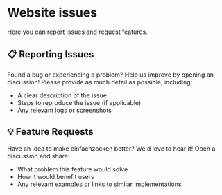 # Website issues

Here you can report issues and request features.

## 📋 Reporting Issues

Found a bug or experiencing a problem? Help us improve by opening an discussion! Please provide as much detail as possible, including:

- A clear description of the issue
- Steps to reproduce the issue (if applicable)
- Any relevant logs or screenshots

## 💡 Feature Requests

Have an idea to make einfachzocken better? We'd love to hear it! Open a discussion and share:

- What problem this feature would solve
- How it would benefit users
- Any relevant examples or links to similar implementations
